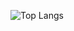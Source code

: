  ![Top Langs](https://github-readme-stats.vercel.app/api/top-langs/?username=Keobkeig&hide=css,scss,html&theme=tokyonight)
